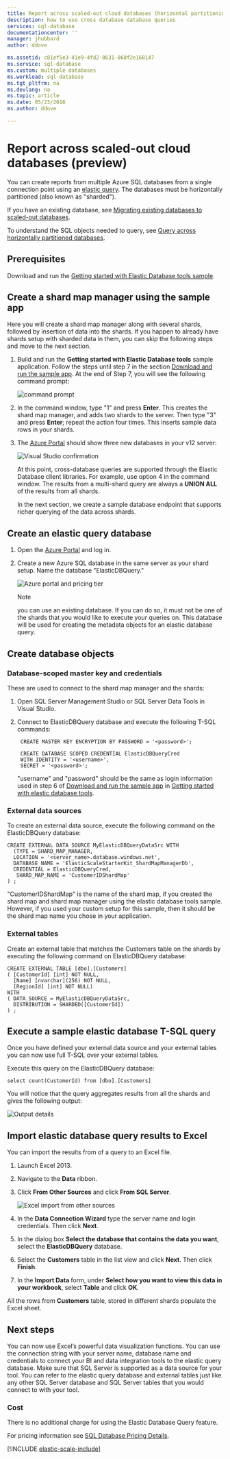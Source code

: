 ```yaml
---
title: Report across scaled-out cloud databases (horizontal partitioning) | Microsoft Docs
description: how to use cross database database queries
services: sql-database
documentationcenter: ''
manager: jhubbard
author: ddove

ms.assetid: c81ef5e3-41e9-4fd2-8631-868f2e168147
ms.service: sql-database
ms.custom: multiple databases
ms.workload: sql-database
ms.tgt_pltfrm: na
ms.devlang: na
ms.topic: article
ms.date: 05/23/2016
ms.author: ddove

---
```

# Report across scaled-out cloud databases (preview)
You can create reports from multiple Azure SQL databases from a single connection point using an [elastic query](sql-database-elastic-query-overview.md). The databases must be horizontally partitioned (also known as "sharded").

If you have an existing database, see [Migrating existing databases to scaled-out databases](sql-database-elastic-convert-to-use-elastic-tools.md).

To understand the SQL objects needed to query, see [Query across horizontally partitioned databases](sql-database-elastic-query-horizontal-partitioning.md).

## Prerequisites
Download and run the [Getting started with Elastic Database tools sample](sql-database-elastic-scale-get-started.md).

## Create a shard map manager using the sample app
Here you will create a shard map manager along with several shards, followed by insertion of data into the shards. If you happen to already have shards setup with sharded data in them, you can skip the following steps and move to the next section.

1. Build and run the **Getting started with Elastic Database tools** sample application. Follow the steps until step 7 in the section [Download and run the sample app](sql-database-elastic-scale-get-started.md#download-and-run-the-sample-app). At the end of Step 7, you will see the following command prompt:

    ![command prompt][1]
2. In the command window, type "1" and press **Enter**. This creates the shard map manager, and adds two shards to the server. Then type "3" and press **Enter**; repeat the action four times. This inserts sample data rows in your shards.
3. The [Azure Portal](https://portal.azure.com) should show three new databases in your v12 server:

   ![Visual Studio confirmation][2]

   At this point, cross-database queries are supported through the Elastic Database client libraries. For example, use option 4 in the command window. The results from a multi-shard query are always a **UNION ALL** of the results from all shards.

   In the next section, we create a sample database endpoint that supports richer querying of the data across shards.

## Create an elastic query database
1. Open the [Azure Portal](https://portal.azure.com) and log in.
2. Create a new Azure SQL database in the same server as your shard setup. Name the database "ElasticDBQuery."

    ![Azure portal and pricing tier][3]

    > [!NOTE]
    > you can use an existing database. If you can do so, it must not be one of the shards that you would like to execute your queries on. This database will be used for creating the metadata objects for an elastic database query.
    >

## Create database objects
### Database-scoped master key and credentials
These are used to connect to the shard map manager and the shards:

1. Open SQL Server Management Studio or SQL Server Data Tools in Visual Studio.
2. Connect to ElasticDBQuery database and execute the following T-SQL commands:

        CREATE MASTER KEY ENCRYPTION BY PASSWORD = '<password>';

        CREATE DATABASE SCOPED CREDENTIAL ElasticDBQueryCred
        WITH IDENTITY = '<username>',
        SECRET = '<password>';

    "username" and "password" should be the same as login information used in step 6 of [Download and run the sample app](sql-database-elastic-scale-get-started.md#download-and-run-the-sample-app) in [Getting started with elastic database tools](sql-database-elastic-scale-get-started.md).

### External data sources
To create an external data source, execute the following command on the ElasticDBQuery database:

    CREATE EXTERNAL DATA SOURCE MyElasticDBQueryDataSrc WITH
      (TYPE = SHARD_MAP_MANAGER,
      LOCATION = '<server_name>.database.windows.net',
      DATABASE_NAME = 'ElasticScaleStarterKit_ShardMapManagerDb',
      CREDENTIAL = ElasticDBQueryCred,
       SHARD_MAP_NAME = 'CustomerIDShardMap'
    ) ;

 "CustomerIDShardMap" is the name of the shard map, if you created the shard map and shard map manager using the elastic database tools sample. However, if you used your custom setup for this sample, then it should be the shard map name you chose in your application.

### External tables
Create an external table that matches the Customers table on the shards by executing the following command on ElasticDBQuery database:

    CREATE EXTERNAL TABLE [dbo].[Customers]
    ( [CustomerId] [int] NOT NULL,
      [Name] [nvarchar](256) NOT NULL,
      [RegionId] [int] NOT NULL)
    WITH
    ( DATA_SOURCE = MyElasticDBQueryDataSrc,
      DISTRIBUTION = SHARDED([CustomerId])
    ) ;

## Execute a sample elastic database T-SQL query
Once you have defined your external data source and your external tables you can now use full T-SQL over your external tables.

Execute this query on the ElasticDBQuery database:

    select count(CustomerId) from [dbo].[Customers]

You will notice that the query aggregates results from all the shards and gives the following output:

![Output details][4]

## Import elastic database query results to Excel
 You can import the results from of a query to an Excel file.

1. Launch Excel 2013.
2. Navigate to the **Data** ribbon.
3. Click **From Other Sources** and click **From SQL Server**.

   ![Excel import from other sources][5]
4. In the **Data Connection Wizard** type the server name and login credentials. Then click **Next**.
5. In the dialog box **Select the database that contains the data you want**, select the **ElasticDBQuery** database.
6. Select the **Customers** table in the list view and click **Next**. Then click **Finish**.
7. In the **Import Data** form, under **Select how you want to view this data in your workbook**, select **Table** and click **OK**.

All the rows from **Customers** table, stored in different shards populate the Excel sheet.

## Next steps
You can now use Excel’s powerful data visualization functions. You can use the connection string with your server name, database name and credentials to connect your BI and data integration tools to the elastic query database. Make sure that SQL Server is supported as a data source for your tool. You can refer to the elastic query database and external tables just like any other SQL Server database and SQL Server tables that you would connect to with your tool.

### Cost
There is no additional charge for using the Elastic Database Query feature.

For pricing information see [SQL Database Pricing Details](https://azure.microsoft.com/pricing/details/sql-database/).

[!INCLUDE [elastic-scale-include](../../includes/elastic-scale-include.md)]

<!--Image references-->
[1]: ./media/sql-database-elastic-query-getting-started/cmd-prompt.png
[2]: ./media/sql-database-elastic-query-getting-started/portal.png
[3]: ./media/sql-database-elastic-query-getting-started/tiers.png
[4]: ./media/sql-database-elastic-query-getting-started/details.png
[5]: ./media/sql-database-elastic-query-getting-started/exel-sources.png
<!--anchors-->
